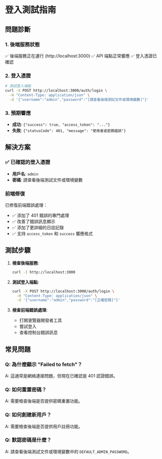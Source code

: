 # 登入測試指南

## 問題診斷

### 1. 後端服務狀態
✅ 後端服務正在運行 (http://localhost:3000)
✅ API 端點正常響應
✅ 登入憑證已確認

### 2. 登入憑證
```bash
# 測試登入端點
curl -X POST http://localhost:3000/auth/login \
  -H "Content-Type: application/json" \
  -d '{"username":"admin","password":"[請查看後端測試文件或環境變數]"}'
```

### 3. 預期響應
- **成功**: `{"success": true, "access_token": "..."}`
- **失敗**: `{"statusCode": 401, "message": "使用者或密碼錯誤"}`

## 解決方案

### ✅ 已確認的登入憑證
- **用戶名**: `admin`
- **密碼**: 請查看後端測試文件或環境變數

### 前端修復

已修復前端錯誤處理：
- ✅ 添加了 401 錯誤的專門處理
- ✅ 改善了錯誤訊息顯示
- ✅ 添加了更詳細的日誌記錄
- ✅ 支持 `access_token` 和 `success` 響應格式

## 測試步驟

1. **檢查後端服務**:
   ```bash
   curl -I http://localhost:3000
   ```

2. **測試登入端點**:
   ```bash
   curl -X POST http://localhost:3000/auth/login \
     -H "Content-Type: application/json" \
     -d '{"username":"admin","password":"[正確密碼]"}'
   ```

3. **檢查前端錯誤處理**:
   - 打開瀏覽器開發者工具
   - 嘗試登入
   - 查看控制台錯誤訊息

## 常見問題

### Q: 為什麼顯示 "Failed to fetch"？
A: 這通常是網絡連接問題，但現在已確認是 401 認證錯誤。

### Q: 如何重置密碼？
A: 需要檢查後端是否提供密碼重置功能。

### Q: 如何創建新用戶？
A: 需要檢查後端是否提供用戶註冊功能。

### Q: 默認密碼是什麼？
A: 請查看後端測試文件或環境變數中的 `DEFAULT_ADMIN_PASSWORD`。